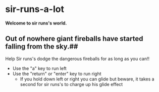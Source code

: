 # sir-runs-a-lot
**Welcome to sir runs's world.**
## Out of nowhere giant fireballs have started falling from the sky.##
Help Sir runs's dodge the dangerous fireballs for as long as you can!!
* Use the "a" key to run left 
* Use the "return" or "enter" key to run right 
  * If you hold down left or right you can glide but beware, it takes a second for sir runs's to charge up his glide effect
